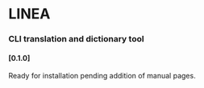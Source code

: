 # LINEA
### CLI translation and dictionary tool

#### [0.1.0]
Ready for installation pending addition of manual pages.
